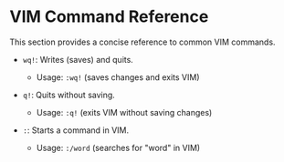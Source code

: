 # VIM Command Reference

This section provides a concise reference to common VIM commands.

- `wq!`: Writes (saves) and quits. 
    - Usage: `:wq!` (saves changes and exits VIM)

- `q!`: Quits without saving. 
    - Usage: `:q!` (exits VIM without saving changes)

- `:`: Starts a command in VIM. 
    - Usage: `:/word` (searches for "word" in VIM)

